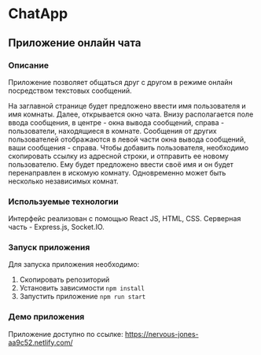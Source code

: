 # ChatApp
## Приложение онлайн чата

### Описание 
Приложение позволяет общаться друг с другом в режиме онлайн посредством текстовых сообщений. 

На заглавной странице будет предложено ввести имя пользователя и имя комнаты. Далее, открывается окно чата. Внизу располагается поле ввода сообщения, в центре - окна вывода сообщений, справа - пользователи, находящиеся в комнате. Сообщения от других пользователей отображаются в левой части окна вывода сообщений, ваши сообщения - справа. Чтобы добавить пользователя, необходимо скопировать ссылку из адресной строки, и отправить ее новому пользователю. Ему будет предложено ввести своё имя и он будет перенаправлен в искомую комнату. Одновременно может быть несколько независимых комнат.

### Используемые технологии

Интерфейс реализован с помощью React JS, HTML, CSS. 
Серверная часть - Express.js,  Socket.IO.

### Запуск приложения

Для запуска приложения необходимо:
1. Скопировать репозиторий 
2. Установить зависимости 
``` npm install ```
3. Запустить приложение
``` npm run start ```

### Демо приложения

Приложение доступно по ссылке: https://nervous-jones-aa9c52.netlify.com/
